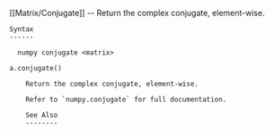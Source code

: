 [[Matrix/Conjugate]] --     Return the complex conjugate, element-wise.

~~~
Syntax
------

  numpy conjugate <matrix>

a.conjugate()

    Return the complex conjugate, element-wise.

    Refer to `numpy.conjugate` for full documentation.

    See Also
    --------
~~~
